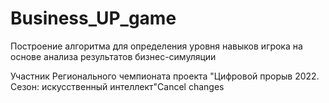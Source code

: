 # Business_UP_game

Построение алгоритма для определения уровня навыков игрока на основе анализа результатов бизнес-симуляции

Участник Регионального чемпионата проекта "Цифровой прорыв 2022. Сезон: искусственный интеллект"Cancel changes
